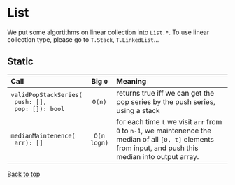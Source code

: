 # List
We put some algortithms on linear collection into `List.*`. To use linear collection type, please go to `T.Stack`, `T.LinkedList`...

## Static
Call | Big `O` | Meaning
:----|:---:|:-------
`validPopStackSeries(` <br /> ` push: [],` <br /> ` pop: []): bool` | `O(n)` | returns true iff we can get the pop series by the push series, using a stack
`medianMaintenence(` <br /> ` arr): []` | `O(n logn)` | for each time `t` we visit `arr` from `0` to `n-1`, we maintenence the median of all `[0, t]` elements from input, and push this median into output array.

[Back to top](#list)